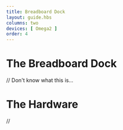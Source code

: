 ```yaml
---
title: Breadboard Dock
layout: guide.hbs
columns: two
devices: [ Omega2 ]
order: 4
---
```



# The Breadboard Dock

// Don't know what this is...


# The Hardware

// 

